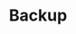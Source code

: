 ---
title: Backup
description: Backup TiKV
draft: true
menu:
    "3.1-beta":
        parent: Tasks
---